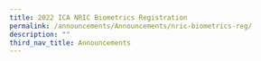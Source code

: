 ```yaml
---
title: 2022 ICA NRIC Biometrics Registration
permalink: /announcements/Announcements/nric-biometrics-reg/
description: ""
third_nav_title: Announcements
---
```

